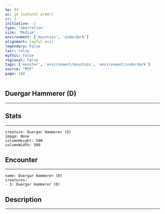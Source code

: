 ```yaml
---
hp: 33
ac: 18 (natural armor)
cr: 2
initiative: -2
type: 'aberration'    
size: 'Medium'
environment: ['mountain', 'underdark']
alignment: lawful evil
legendary: False
lair: False
mythic: False
regional: False
tags: ['monster', 'environment/mountain', 'environment/underdark']
source: "MTF"
page: 188
---
```


## Duergar Hammerer (D)
---



## Stats
---

```statblock
creature: Duergar Hammerer (D)
image: None
columnHeight: 500
columnWidth: 500
```

## Encounter
---

```encounter-table
name: Duergar Hammerer (D)
creatures:
- 1: Duergar Hammerer (D)
```

## Description
---




